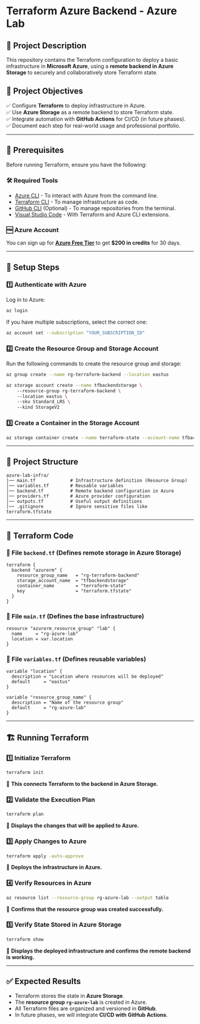 # **Terraform Azure Backend - Azure Lab**

## 📌 **Project Description**
This repository contains the Terraform configuration to deploy a basic infrastructure in **Microsoft Azure**, using a **remote backend in Azure Storage** to securely and collaboratively store Terraform state.

## 🎯 **Project Objectives**
✅ Configure **Terraform** to deploy infrastructure in Azure.  
✅ Use **Azure Storage** as a remote backend to store Terraform state.  
✅ Integrate automation with **GitHub Actions** for CI/CD (in future phases).  
✅ Document each step for real-world usage and professional portfolio.  

---

## 🔧 **Prerequisites**
Before running Terraform, ensure you have the following:

### 🛠 **Required Tools**
- [Azure CLI](https://aka.ms/installazurecliwindows) - To interact with Azure from the command line.
- [Terraform CLI](https://developer.hashicorp.com/terraform/downloads) - To manage infrastructure as code.
- [GitHub CLI](https://cli.github.com/) (Optional) - To manage repositories from the terminal.
- [Visual Studio Code](https://code.visualstudio.com/) - With Terraform and Azure CLI extensions.

### 🆓 **Azure Account**
You can sign up for **[Azure Free Tier](https://azure.microsoft.com/en-us/free/)** to get **$200 in credits** for 30 days.

---

## 🚀 **Setup Steps**

### **1️⃣ Authenticate with Azure**
Log in to Azure:
```sh
az login
```
If you have multiple subscriptions, select the correct one:
```sh
az account set --subscription "YOUR_SUBSCRIPTION_ID"
```

### **2️⃣ Create the Resource Group and Storage Account**
Run the following commands to create the resource group and storage:
```sh
az group create --name rg-terraform-backend --location eastus

az storage account create --name tfbackendstorage \  
    --resource-group rg-terraform-backend \  
    --location eastus \  
    --sku Standard_LRS \  
    --kind StorageV2
```

### **3️⃣ Create a Container in the Storage Account**
```sh
az storage container create --name terraform-state --account-name tfbackendstorage
```

---

## 📂 **Project Structure**
```plaintext
azure-lab-infra/
│── main.tf             # Infrastructure definition (Resource Group)
│── variables.tf        # Reusable variables
│── backend.tf          # Remote backend configuration in Azure
│── providers.tf        # Azure provider configuration
│── outputs.tf          # Useful output definitions
│── .gitignore          # Ignore sensitive files like terraform.tfstate
```

---

## 📜 **Terraform Code**

### **📄 File `backend.tf`** (Defines remote storage in Azure Storage)
```hcl
terraform {
  backend "azurerm" {
    resource_group_name   = "rg-terraform-backend"
    storage_account_name  = "tfbackendstorage"
    container_name        = "terraform-state"
    key                   = "terraform.tfstate"
  }
}
```

### **📄 File `main.tf`** (Defines the base infrastructure)
```hcl
resource "azurerm_resource_group" "lab" {
  name     = "rg-azure-lab"
  location = var.location
}
```

### **📄 File `variables.tf`** (Defines reusable variables)
```hcl
variable "location" {
  description = "Location where resources will be deployed"
  default     = "eastus"
}

variable "resource_group_name" {
  description = "Name of the resource group"
  default     = "rg-azure-lab"
}
```

---

## 🏗 **Running Terraform**
### **1️⃣ Initialize Terraform**
```sh
terraform init
```
📌 **This connects Terraform to the backend in Azure Storage.**

### **2️⃣ Validate the Execution Plan**
```sh
terraform plan
```
📌 **Displays the changes that will be applied to Azure.**

### **3️⃣ Apply Changes to Azure**
```sh
terraform apply -auto-approve
```
📌 **Deploys the infrastructure in Azure.**

### **4️⃣ Verify Resources in Azure**
```sh
az resource list --resource-group rg-azure-lab --output table
```
📌 **Confirms that the resource group was created successfully.**

### **5️⃣ Verify State Stored in Azure Storage**
```sh
terraform show
```
📌 **Displays the deployed infrastructure and confirms the remote backend is working.**

---

## ✅ **Expected Results**
- Terraform stores the state in **Azure Storage**.
- The **resource group `rg-azure-lab`** is created in Azure.
- All Terraform files are organized and versioned in **GitHub**.
- In future phases, we will integrate **CI/CD with GitHub Actions**.



